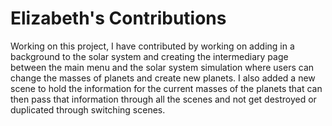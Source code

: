 # Elizabeth's Contributions

Working on this project, I have contributed by working on adding in a background to the solar system and creating the intermediary page between the main 
menu and the solar system simulation where users can change the masses of planets and create new planets. I also added a new scene to hold the information
for the current masses of the planets that can then pass that information through all the scenes and not get destroyed or duplicated through switching scenes.
